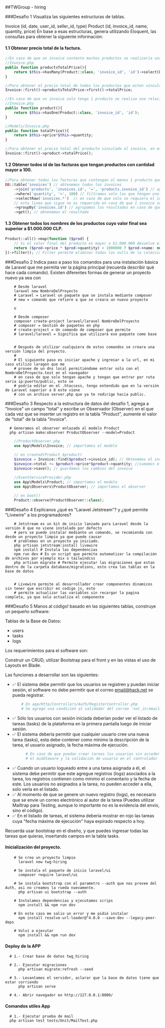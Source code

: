 ##TWGroup - hiring

###Desafio 1
Visualiza las siguientes estructuras de tablas.

Invoice (id, date, user_id, seller_id, type)
Product (id, invoice_id, name, quantity, price)
En base a esas estructuras, genera utilizando Eloquent, las consultas para obtener la siguiente información:

#### 1.1  Obtener precio total de la factura.
```php
//En caso de que un invoice contenta muchos productos se realizaria una relación de uno a muchos
//Invoice.php
public function productsTotalPrice(){
    return $this->hasMany(Product::class, 'invoice_id', 'id')->select(DB::raw('sum(price*quantity) as totalPrice'));
}

//Para obtener el precio total de todos los productos que esten vinculados al invoice, en este caso utilizo el primer invoice
Invoice::first()->productsTotalPrice->first()->totalPrice;
```

```php
//En caso de que un invoice solo tenga 1 producto se realiza una relación de uno a uno
//Invoice.php
public function product(){
    return $this->hasOne(Product::class, 'invoice_id', 'id');
}

//Models/Invoice.php
public function totalPrice(){
    return $this->price*$this->quantity;
}

//Para obtener el precio total del producto vinculado al invoice, en este caso utilizo el primer invoice
Invoice::first()->product->totalPrice();
```
#### 1.2 Obtener todos id de las facturas que tengan productos con cantidad mayor a 100.
```php
//Para obtener todas las facturas que contengan al menos 1 producto que cuenten con una cantidad mayor a 100
DB::table('invoices') // obtenemos todos los invoices
    ->join('products', 'invoices.id', '=', 'products.invoice_id') // agremos todos los productos que tengan una id igual
    ->where('quantity', '>', 100) // filtramos solo los que tengan una cantidad mayor a 100
    ->selectRaw('invoices.*')  // en caso de que solo se requiera el id 'invoices.id'
    // esta linea que sigue no es requerida en caso de que 1 invoice solo tenga 1 producto
    ->groupBy('invoices.id') // agrupamos los resultados en caso de que se duplique algun invoice
    ->get(); // obtenemos el resultado
```
#### 1.3 Obtener todos los nombres de los productos cuyo valor final sea superior a $1.000.000 CLP.
```php
Product::all()->map(function ($prod) {
    // Si el valor final del producto es mayor a $1.000.000 devuelve el nombre del producto, en caso contrario devuelve un null
    return ($prod->price * $prod->quantity) > 1000000 ? $prod->name: null;
})->filter(); // Filter permite eliminar todos los nulls de la colección
```

###Desafio 2
Indica paso a paso los comandos para una instalación básica de Laravel que me permita ver la página principal (recuerda describir qué hace cada comando).
Existen diferentes formas de generar un proyecto nuevo ya sea con
```shell
    # Desde laravel
    laravel new NombreDelProyecto
    # Laravel = Laravel un paquete que se instala mediante composer
    # new = comando que refiere a que se creara un nuevo proyecto
    
    o
    
    # Desde composer
    composer create-project laravel/laravel NombreDelProyecto
    # composer = Gestión de paquetes en php
    # create-project = Un comando de composer que permite 
    # laravel/laravel = Significa que utilizará ese paquete como base
    
    
    # Después de utilizar cualquiera de estos comandos se creara una versión limpia del proyecto.
    #
    # El siguiente paso es iniciar apache y ingresar a la url, en mi caso utilizo laragon que me
    # provee de un dns local permitiéndome entrar solo con el NombreDelProyecto.test en el navegador
    # en caso de que solo tengan apache y tengan que entrar por ruta seria ip:puerto/public, esto se
    # podría editar en el .htaccess, tengo entendido que en la versión de Laravel superior a 8 este viene
    # con un archivo server.php que ya te redirige hacia public. 
```

###Desafio 3
Respecto a la estructura de datos del desafío 1, agrega a "Invoice" un campo "total" y escribe un Observador (Observer) en el que cada vez que se inserter un registro en la tabla "Product", aumente el valor de "total" de la tabla "Invoice".
```shell
  # Generamos el observer enlazado al modelo Product
  php artisan make:observer ProductObserver --model=Product
```
```php
    //ProductObserver.php
    use App\Models\Invoice; // importamos el modelo
    
    // en created(Product $product)
    $invoice = Invoice::find($product->invoice_id); // Obtenemos el invoice
    $invoice->total += $product->price*$product->quantity; //sumamos el valor actual + el valor total del producto
    $invoice->save(); // guardamos los cambios del invoice

    //EventServiceProvider.php
    use App\Models\Product; // importamos el modelo
    use App\Observers\ProductObserver; // importamos el observer
    
    // en boot()
    Product::observe(ProductObserver::class);
```

###Desafio 4
Explícanos ¿qué es "Laravel Jetstream"? y ¿qué permite "Livewire" a los programadores?
```shell
    # Jetstream es un kit de inicio lanzado para Laravel desde la versión 8 que no viene instalado por defecto
    # pero se puede instalar mediante un comando, se recomienda con desde un proyecto limpio ya que puede causar
    # problemas en un proyecto ya iniciado.
    php artisan jetstream:install livewire
    npm install # Instala las dependencias
    npm run dev # Es un script que permite automatizar la compilación de archivos por ejemplo mix o tailwindcss
    php artisan migrate # Permite ejecutar las migraciones que estan dentro de la carpeta database/migrations, esto crea las tablas en la base de datos
    
    
    # Livewire permite al desarrollador crear componentes dinamicos sin tener que escribir en codigo js, esto
    # permite actualizar las variables sin recargar la pagina completa, ya que solo actualiza el componente
```

###Desafio 5 
Manos al código! basado en las siguientes tablas, construye un pequeño software:


Tablas de la Base de Datos:

- users
- tasks
- logs


Los requerimientos para el software son:

Construir un CRUD, utilizar Bootstrap para el front y en las vistas el uso de Layouts en Blade.

Las funciones a desarrollar son las siguientes:

- ✅ El sistema debe permitir que los usuarios se registren y puedan iniciar sesión, el software no debe permitir que el correo email@hack.net se pueda registrar.
    ```php
        # En app/Http/Controllers/Auth/RegisterController.php
        # Se agregó una condición al validador del correo 'not_in:email@hack.net'
    ```
- ✅ Sólo los usuarios con sesión iniciada deberían poder ver el listado de tareas (tasks)  de la plataforma en la primera pantalla luego de iniciar sesión.
- ✅ El sistema debería permitir que cualquier usuario cree una nueva tarea (tasks), esta debe contener como mínimo la descripción de la tarea, el usuario asignado, la fecha máxima de ejecución.
  ```php
        # En caso de que puedan crear tareas los usuarios sin acceder a su cuenta, seria necesario deshabilitar
        # el middleware y la validación de usuario en el controlador de task.
  ```
- ✅ Cuando un usuario logueado entre a una tarea asignada a él, el sistema debe permitir que este agregue registros (logs) asociados a la tarea, los registros contienen como mínimo el comentario y la fecha de este. Los usuarios no asignados a la tarea, no pueden acceder a ella, solo verla en el listado.
- ✅ Al momento de que se genere un nuevo registro (logs), es necesario que se envíe un correo electrónico al autor de la tarea (Puedes utilizar Mailtrap para Testing, aunque lo importante no es la evidencia del envío, sino el código).
- ✅ En el listado de tareas, el sistema debería mostrar en rojo las tareas cuya "fecha máxima de ejecución" haya expirado respecto a hoy.

Recuerda usar bootstrap en el diseño, y que puedes ingresar todas las tareas que quieras, insertando campos en la tabla tasks.

#### Inicialización del proyecto.
```shell
    # Se creo un proyecto limpio
      laravel new twg-hiring
    
    # Se instala el paquete de inicio laravel/ui
      composer require laravel/ui
    
    # Se instala bootstrap con el parametro --auth que nos provee del Auth, asi no creamos la rueda nuevamente.
      php artisan ui bootstrap --auth
    
    # Instalamos dependencias y ejecutamos scrips
      npm install && npm run dev
      
    # En este caso me salio un error y me pidió instalar
      npm install resolve-url-loader@^4.0.0 --save-dev --legacy-peer-deps
    
    # Volví a ejecutar
      npm install && npm run dev
```

#### Deploy de la APP
```shell
  # 1.- Crear base de datos twg_hiring
  
  # 2.- Ejecutar migraciones 
      php artisan migrate:refresh --seed
    
  # 3.- Levantamos el servidor, aclarar que la base de datos tiene que estar corriendo
      php artisan serve
  
  # 4.- Abrir navegador en http://127.0.0.1:8000/
```

#### Comandos utiles App
```shell
  # 1.- Ejecutar prueba de mail
  php artisan test tests/Unit/MailTest.php
```
